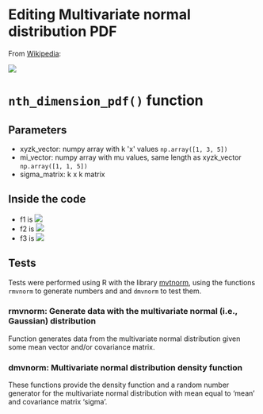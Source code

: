 # Editing Multivariate normal distribution PDF


From [Wikipedia](https://en.wikipedia.org/wiki/Multivariate_normal_distribution):

<img src="https://render.githubusercontent.com/render/math?math=PDF=(2\pi)^{-\frac{k}{2}}\det(\boldsymbol\Sigma)^{-\frac{1}{2}} \, e^{ -\frac{1}{2}(\mathbf{x} - \boldsymbol\mu)^{{{\!\mathsf{T}}}} \boldsymbol\Sigma^{-1}(\mathbf{x} - \boldsymbol\mu)}">

# `nth_dimension_pdf()` function

## Parameters
- xyzk_vector: numpy array with k 'x' values `np.array([1, 3, 5])`
- mi_vector: numpy array with mu values, same length as xyzk_vector `np.array([1, 1, 5])`
- sigma_matrix: k x k matrix

## Inside the code
- f1 is <img src="https://render.githubusercontent.com/render/math?math=(2\pi)^{-\frac{k}{2}}">
- f2 is <img src="https://render.githubusercontent.com/render/math?math=\det(\boldsymbol\Sigma)^{-\frac{1}{2}}">
- f3 is <img src="https://render.githubusercontent.com/render/math?math=e^{ -\frac{1}{2}(\mathbf{x} - \boldsymbol\mu)^{{{\!\mathsf{T}}}} \boldsymbol\Sigma^{-1}(\mathbf{x} - \boldsymbol\mu)}">

## Tests
Tests were performed using R with the library [mvtnorm](https://cran.r-project.org/web/packages/mvtnorm/index.html), using the functions `rmvnorm` to generate numbers and and `dmvnorm` to test them.

### rmvnorm: Generate data with the multivariate normal (i.e., Gaussian) distribution

Function generates data from the multivariate normal distribution given some mean vector and/or covariance matrix.

### dmvnorm: Multivariate normal distribution density function

These functions provide the density function and a random number generator for the multivariate normal distribution with mean equal to ‘mean’ and covariance matrix ‘sigma’.
